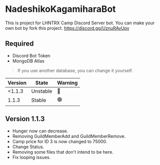 # NadeshikoKagamiharaBot

This is project for LHNTRX Camp Discord Server bot.
You can make your own bot by fork this project.
https://discord.gg/UznuRAvUpv

## Required
- Discord Bot Token
- MongoDB Atlas
>If you use another database, you can change it yourself.

| Version | State                          | Warning              |
| ------- | ------------------------------ | -------------------- |
| <1.1.3  | Unstable                       | :stop_sign:          |
| 1.1.3   | Stable                         | :green_circle:       |

## Version 1.1.3
- Hunger now can decrease.
- Removing GuildMemberAdd and GuildMemberRemove.
- Camp price for ID 3 is now changed to 75000.
- Change Status.
- Removing some files that don't intend to be here.
- Fix looping issues.